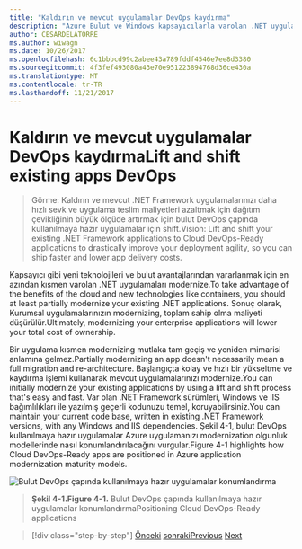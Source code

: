```yaml
---
title: "Kaldırın ve mevcut uygulamalar DevOps kaydırma"
description: "Azure Bulut ve Windows kapsayıcılarla varolan .NET uygulamaları modernize."
author: CESARDELATORRE
ms.author: wiwagn
ms.date: 10/26/2017
ms.openlocfilehash: 6c1bbbcd99c2abee43a789fddf4546e7ee8d3380
ms.sourcegitcommit: 4f3fef493080a43e70e951223894768d36ce430a
ms.translationtype: MT
ms.contentlocale: tr-TR
ms.lasthandoff: 11/21/2017
---
```

# <a name="lift-and-shift-existing-apps-devops"></a><span data-ttu-id="fe1d7-103">Kaldırın ve mevcut uygulamalar DevOps kaydırma</span><span class="sxs-lookup"><span data-stu-id="fe1d7-103">Lift and shift existing apps DevOps</span></span>
> <span data-ttu-id="fe1d7-104">Görme: Kaldırın ve mevcut .NET Framework uygulamalarınızı daha hızlı sevk ve uygulama teslim maliyetleri azaltmak için dağıtım çevikliğinin büyük ölçüde artırmak için bulut DevOps çapında kullanılmaya hazır uygulamalar için shift.</span><span class="sxs-lookup"><span data-stu-id="fe1d7-104">Vision: Lift and shift your existing .NET Framework applications to Cloud DevOps-Ready applications to drastically improve your deployment agility, so you can ship faster and lower app delivery costs.</span></span>

<span data-ttu-id="fe1d7-105">Kapsayıcı gibi yeni teknolojileri ve bulut avantajlarından yararlanmak için en azından kısmen varolan .NET uygulamaları modernize.</span><span class="sxs-lookup"><span data-stu-id="fe1d7-105">To take advantage of the benefits of the cloud and new technologies like containers, you should at least partially modernize your existing .NET applications.</span></span> <span data-ttu-id="fe1d7-106">Sonuç olarak, Kurumsal uygulamalarınızın modernizing, toplam sahip olma maliyeti düşürülür.</span><span class="sxs-lookup"><span data-stu-id="fe1d7-106">Ultimately, modernizing your enterprise applications will lower your total cost of ownership.</span></span>

<span data-ttu-id="fe1d7-107">Bir uygulama kısmen modernizing mutlaka tam geçiş ve yeniden mimarisi anlamına gelmez.</span><span class="sxs-lookup"><span data-stu-id="fe1d7-107">Partially modernizing an app doesn't necessarily mean a full migration and re-architecture.</span></span> <span data-ttu-id="fe1d7-108">Başlangıçta kolay ve hızlı bir yükseltme ve kaydırma işlemi kullanarak mevcut uygulamalarınızı modernize.</span><span class="sxs-lookup"><span data-stu-id="fe1d7-108">You can initially modernize your existing applications by using a lift and shift process that's easy and fast.</span></span> <span data-ttu-id="fe1d7-109">Var olan .NET Framework sürümleri, Windows ve IIS bağımlılıkları ile yazılmış geçerli kodunuzu temel, koruyabilirsiniz.</span><span class="sxs-lookup"><span data-stu-id="fe1d7-109">You can maintain your current code base, written in existing .NET Framework versions, with any Windows and IIS dependencies.</span></span> <span data-ttu-id="fe1d7-110">Şekil 4-1, bulut DevOps kullanılmaya hazır uygulamalar Azure uygulamanızı modernization olgunluk modellerinde nasıl konumlandırılacağını vurgular.</span><span class="sxs-lookup"><span data-stu-id="fe1d7-110">Figure 4-1 highlights how Cloud DevOps-Ready apps are positioned in Azure application modernization maturity models.</span></span>

![Bulut DevOps çapında kullanılmaya hazır uygulamalar konumlandırma](./media/image1.png)

> <span data-ttu-id="fe1d7-112">**Şekil 4-1.**</span><span class="sxs-lookup"><span data-stu-id="fe1d7-112">**Figure 4-1.**</span></span> <span data-ttu-id="fe1d7-113">Bulut DevOps çapında kullanılmaya hazır uygulamalar konumlandırma</span><span class="sxs-lookup"><span data-stu-id="fe1d7-113">Positioning Cloud DevOps-Ready applications</span></span>

>[!div class="step-by-step"]
<span data-ttu-id="fe1d7-114">[Önceki](../migrate-your-relational-databases-to-azure.md)
[sonraki](reasons-to-lift-and-shift-existing-net-apps-to-cloud-devops-ready-applications.md)</span><span class="sxs-lookup"><span data-stu-id="fe1d7-114">[Previous](../migrate-your-relational-databases-to-azure.md)
[Next](reasons-to-lift-and-shift-existing-net-apps-to-cloud-devops-ready-applications.md)</span></span>
